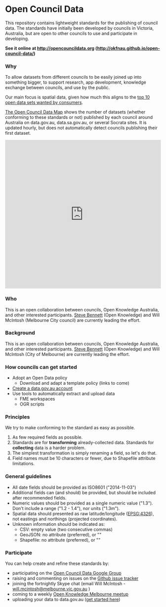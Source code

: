# Open Council Data

This repository contains lightweight standards for the publishing of council data. The standards have initially been developed by councils in Victoria, Australia, but are open to other councils to use and participate in developing.

**See it online at http://opencouncildata.org (http://okfnau.github.io/open-council-data/)**

### Why

 To allow datasets from different councils to be easily joined up into something bigger, to support research, app development, knowledge exchange between councils, and use by the public.

Our main focus is spatial data, given how much this aligns to the [top 10 open data sets wanted by consumers](https://cloverpoint.com/top-10-most-wanted-municipal-government-open-data-products/).

[The Open Council Data Map](https://stevage.cartodb.com/viz/43494ef2-61f3-11e5-a667-0e4fddd5de28/map) shows the number of datasets (whether conforming to these standards or not) published by each council around Australia on data.gov.au, data.sa.gov.au, or several Socrata sites. It is updated hourly,
but does not automatically detect councils publishing their first dataset.

<iframe width='100%' height='480' frameborder='0'
src='https://stevage.cartodb.com/viz/43494ef2-61f3-11e5-a667-0e4fddd5de28/embed_map'
allowfullscreen webkitallowfullscreen mozallowfullscreen oallowfullscreen msallowfullscreen>
</iframe>

### Who
This is an open collaboration between councils, Open Knowledge Australia, and other interested participants. [Steve Bennett](http://stevebennett.me) (Open Knowledge) and Will McIntosh (Melbourne City council) are currently leading the effort.

### Background
This is an open collaboration between councils, Open Knowledge Australia, and other interested participants. [Steve Bennett](http://stevebennett.me) (Open Knowledge) and Will McIntosh (City of Melbourne) are currently leading the effort.

### How councils can get started
* Adopt an Open Data policy
  - Download and adapt a template policy (links to come)
* [Create a data.gov.au account](https://toolkit.data.gov.au/index.php?title=Starting_on_datagovau#Getting_an_Account)
* Use tools to automatically extract and upload data
  - FME workspaces
  - OGR scripts

### Principles
We try to make conforming to the standard as easy as possible.

1. As few required fields as possible.
2. Standards are for **transforming** already-collected data. Standards for **collecting** data is a harder problem.
3. The simplest transformation is simply renaming a field, so let's do that.
4. Field names must be 10 characters or fewer, due to Shapefile attribute limitations.

### General guidelines

* All date fields should be provided as ISO8601 ("2014-11-03")
* Additional fields can (and should) be provided, but should be included after recommended fields.
* Numeric values should be provided as a single numeric value ("1.3"). Don't include a range ("1.2 - 1.4"), nor units ("1.3m").
* Spatial data should presented as raw latitude/longitude ([EPSG:4326](http://spatialreference.org/ref/epsg/wgs-84/)), not eastings and northings (projected coordinates).
* Unknown information should be indicated as:
    - CSV: empty value (two consecutive commas)
    - GeoJSON: no attribute (preferred), or ""
    - Shapefile: no attribute (preferred), or ""

### Participate

You can help create and refine these standards by:

* participating on the [Open Council Data Google Group](https://groups.google.com/forum/#!forum/opencouncildata)
* raising and commenting on issues on the [Github issue tracker](https://github.com/OKFNau/open-council-data/issues)
* joining the fortnightly Skype chat (email Will McIntosh - will.mcintosh@melbourne.vic.gov.au )
* coming to a weekly [Open Knowledge Melbourne meetup](www.meetup.com/Open-Knowledge-Melbourne/)
* uploading your data to data.gov.au ([get started here]( https://toolkit.data.gov.au/index.php?title=How_to_use_data.gov.au#Getting_an_account_on_data.gov.au))
